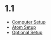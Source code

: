 # 1.1
- [Computer Setup](setup.md)
- [Atom Setup](atom-setup.md)
- [Optional Setup](optional-setup.md)
